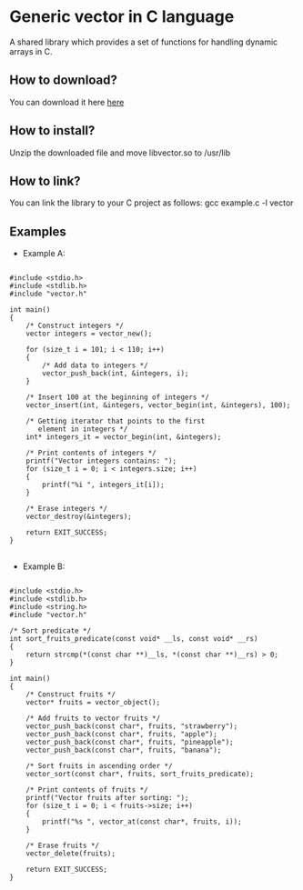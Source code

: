 # Generic vector in C language
A shared library which provides a set of functions for handling dynamic arrays in C.

<h2>How to download?</h2>
You can download it here <a href="https://github.com/user-attachments/files/21941509/libvector.zip">here</a>

<h2>How to install?</h2>
 Unzip the downloaded file and move libvector.so to /usr/lib

 <h2>How to link?</h2>
 You can link the library to your C project as follows: gcc example.c -l vector
<br>
<h2> Examples </h2>

* Example A:

<pre>
<code class="language-c">
#include &lt;stdio.h&gt;
#include &lt;stdlib.h&gt;
#include "vector.h"

int main()
{
    /* Construct integers */
    vector integers = vector_new();

    for (size_t i = 101; i < 110; i++)
    {
        /* Add data to integers */
        vector_push_back(int, &integers, i);
    }

    /* Insert 100 at the beginning of integers */
    vector_insert(int, &integers, vector_begin(int, &integers), 100);
    
    /* Getting iterator that points to the first 
       element in integers */
    int* integers_it = vector_begin(int, &integers);
    
    /* Print contents of integers */
    printf("Vector integers contains: ");
    for (size_t i = 0; i < integers.size; i++)
    {
        printf("%i ", integers_it[i]);
    }

    /* Erase integers */
    vector_destroy(&integers);
    
    return EXIT_SUCCESS;
}
</code>
</pre>


* Example B:

<pre>
<code class="language-c">
#include &lt;stdio.h&gt;
#include &lt;stdlib.h&gt;
#include &lt;string.h&gt;
#include "vector.h"

/* Sort predicate */
int sort_fruits_predicate(const void* __ls, const void* __rs)
{
    return strcmp(*(const char **)__ls, *(const char **)__rs) > 0;
}

int main()
{
    /* Construct fruits */
    vector* fruits = vector_object();

    /* Add fruits to vector fruits */
    vector_push_back(const char*, fruits, "strawberry");
    vector_push_back(const char*, fruits, "apple");
    vector_push_back(const char*, fruits, "pineapple");
    vector_push_back(const char*, fruits, "banana");

    /* Sort fruits in ascending order */
    vector_sort(const char*, fruits, sort_fruits_predicate);

    /* Print contents of fruits */
    printf("Vector fruits after sorting: ");
    for (size_t i = 0; i < fruits->size; i++)
    {
        printf("%s ", vector_at(const char*, fruits, i));
    }

    /* Erase fruits */
    vector_delete(fruits);

    return EXIT_SUCCESS;
}
</code>
</pre>
